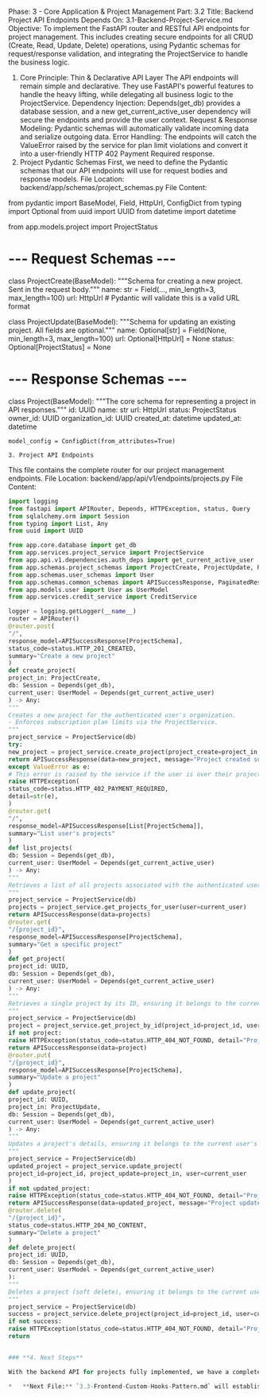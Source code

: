 Phase: 3 - Core Application & Project Management
Part: 3.2
Title: Backend Project API Endpoints
Depends On: 3.1-Backend-Project-Service.md
Objective: To implement the FastAPI router and RESTful API endpoints for project management. This includes creating secure endpoints for all CRUD (Create, Read, Update, Delete) operations, using Pydantic schemas for request/response validation, and integrating the ProjectService to handle the business logic.
1. Core Principle: Thin & Declarative API Layer
The API endpoints will remain simple and declarative. They use FastAPI's powerful features to handle the heavy lifting, while delegating all business logic to the ProjectService.
Dependency Injection: Depends(get_db) provides a database session, and a new get_current_active_user dependency will secure the endpoints and provide the user context.
Request & Response Modeling: Pydantic schemas will automatically validate incoming data and serialize outgoing data.
Error Handling: The endpoints will catch the ValueError raised by the service for plan limit violations and convert it into a user-friendly HTTP 402 Payment Required response.
2. Project Pydantic Schemas
First, we need to define the Pydantic schemas that our API endpoints will use for request bodies and response models.
File Location: backend/app/schemas/project_schemas.py
File Content:

from pydantic import BaseModel, Field, HttpUrl, ConfigDict
from typing import Optional
from uuid import UUID
from datetime import datetime

from app.models.project import ProjectStatus

# --- Request Schemas ---

class ProjectCreate(BaseModel):
    """Schema for creating a new project. Sent in the request body."""
    name: str = Field(..., min_length=3, max_length=100)
    url: HttpUrl # Pydantic will validate this is a valid URL format

class ProjectUpdate(BaseModel):
    """Schema for updating an existing project. All fields are optional."""
    name: Optional[str] = Field(None, min_length=3, max_length=100)
    url: Optional[HttpUrl] = None
    status: Optional[ProjectStatus] = None

# --- Response Schemas ---

class Project(BaseModel):
    """The core schema for representing a project in API responses."""
    id: UUID
    name: str
    url: HttpUrl
    status: ProjectStatus
    owner_id: UUID
    organization_id: UUID
    created_at: datetime
    updated_at: datetime

    model_config = ConfigDict(from_attributes=True)

    3. Project API Endpoints
This file contains the complete router for our project management endpoints.
File Location: backend/app/api/v1/endpoints/projects.py
File Content:
```python
import logging
from fastapi import APIRouter, Depends, HTTPException, status, Query
from sqlalchemy.orm import Session
from typing import List, Any
from uuid import UUID

from app.core.database import get_db
from app.services.project_service import ProjectService
from app.api.v1.dependencies.auth_deps import get_current_active_user
from app.schemas.project_schemas import ProjectCreate, ProjectUpdate, Project as ProjectSchema
from app.schemas.user_schemas import User
from app.schemas.common_schemas import APISuccessResponse, PaginatedResponse
from app.models.user import User as UserModel
from app.services.credit_service import CreditService

logger = logging.getLogger(__name__)
router = APIRouter()
@router.post(
"/",
response_model=APISuccessResponse[ProjectSchema],
status_code=status.HTTP_201_CREATED,
summary="Create a new project"
)
def create_project(
project_in: ProjectCreate,
db: Session = Depends(get_db),
current_user: UserModel = Depends(get_current_active_user)
) -> Any:
"""
Creates a new project for the authenticated user's organization.
- Enforces subscription plan limits via the ProjectService.
"""
project_service = ProjectService(db)
try:
new_project = project_service.create_project(project_create=project_in, user=current_user)
return APISuccessResponse(data=new_project, message="Project created successfully.")
except ValueError as e:
# This error is raised by the service if the user is over their project limit.
raise HTTPException(
status_code=status.HTTP_402_PAYMENT_REQUIRED,
detail=str(e),
)
@router.get(
"/",
response_model=APISuccessResponse[List[ProjectSchema]],
summary="List user's projects"
)
def list_projects(
db: Session = Depends(get_db),
current_user: UserModel = Depends(get_current_active_user)
) -> Any:
"""
Retrieves a list of all projects associated with the authenticated user's organization.
"""
project_service = ProjectService(db)
projects = project_service.get_projects_for_user(user=current_user)
return APISuccessResponse(data=projects)
@router.get(
"/{project_id}",
response_model=APISuccessResponse[ProjectSchema],
summary="Get a specific project"
)
def get_project(
project_id: UUID,
db: Session = Depends(get_db),
current_user: UserModel = Depends(get_current_active_user)
) -> Any:
"""
Retrieves a single project by its ID, ensuring it belongs to the current user's organization.
"""
project_service = ProjectService(db)
project = project_service.get_project_by_id(project_id=project_id, user=current_user)
if not project:
raise HTTPException(status_code=status.HTTP_404_NOT_FOUND, detail="Project not found")
return APISuccessResponse(data=project)
@router.put(
"/{project_id}",
response_model=APISuccessResponse[ProjectSchema],
summary="Update a project"
)
def update_project(
project_id: UUID,
project_in: ProjectUpdate,
db: Session = Depends(get_db),
current_user: UserModel = Depends(get_current_active_user)
) -> Any:
"""
Updates a project's details, ensuring it belongs to the current user's organization.
"""
project_service = ProjectService(db)
updated_project = project_service.update_project(
project_id=project_id, project_update=project_in, user=current_user
)
if not updated_project:
raise HTTPException(status_code=status.HTTP_404_NOT_FOUND, detail="Project not found")
return APISuccessResponse(data=updated_project, message="Project updated successfully.")
@router.delete(
"/{project_id}",
status_code=status.HTTP_204_NO_CONTENT,
summary="Delete a project"
)
def delete_project(
project_id: UUID,
db: Session = Depends(get_db),
current_user: UserModel = Depends(get_current_active_user)
):
"""
Deletes a project (soft delete), ensuring it belongs to the current user's organization.
"""
project_service = ProjectService(db)
success = project_service.delete_project(project_id=project_id, user=current_user)
if not success:
raise HTTPException(status_code=status.HTTP_404_NOT_FOUND, detail="Project not found")
return


### **4. Next Steps**

With the backend API for projects fully implemented, we have a complete loop for project management. The next step is to cross over to the frontend and build the client-side infrastructure to interact with these new endpoints.

*   **Next File:** `3.3-Frontend-Custom-Hooks-Pattern.md` will establish the architectural pattern for how we create all our React Query custom hooks, which is the final piece of our frontend's core data-fetching architecture.
